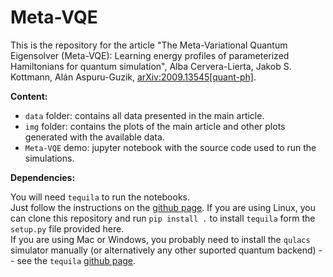 # Meta-VQE

This is the repository for the article "The Meta-Variational Quantum Eigensolver (Meta-VQE): Learning energy profiles of parameterized Hamiltonians for quantum simulation", Alba Cervera-Lierta, Jakob S. Kottmann, Alán Aspuru-Guzik, [arXiv:2009.13545[quant-ph]](https://arxiv.org/abs/2009.13545).

__Content:__

* `data` folder: contains all data presented in the main article.
* `img` folder: contains the plots of the main article and other plots generated with the available data.
* `Meta-VQE` demo: jupyter notebook with the source code used to run the simulations. 

__Dependencies:__

You will need `tequila` to run the notebooks.  
Just follow the instructions on the [github page](https://github.com/aspuru-guzik-group/tequila).
If you are using Linux, you can clone this repository and run `pip install .` to install `tequila` form the `setup.py` file provided here.  
If you are using Mac or Windows, you probably need to install the `qulacs` simulator manually (or alternatively any other suported quantum backend) -- see the `tequila` [github page](https://github.com/aspuru-guzik-group/tequila). 
